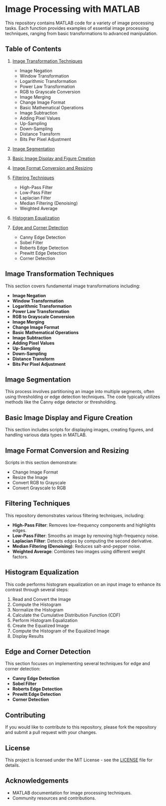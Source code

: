 
# Image Processing with MATLAB

This repository contains MATLAB code for a variety of image processing tasks. Each function provides examples of essential image processing techniques, ranging from basic transformations to advanced manipulation.

## Table of Contents

1. [Image Transformation Techniques](#image-transformation-techniques)
   - Image Negation
   - Window Transformation
   - Logarithmic Transformation
   - Power Law Transformation
   - RGB to Grayscale Conversion
   - Image Merging
   - Change Image Format
   - Basic Mathematical Operations
   - Image Subtraction
   - Adding Pixel Values
   - Up-Sampling
   - Down-Sampling
   - Distance Transform
   - Bits Per Pixel Adjustment

2. [Image Segmentation](#image-segmentation)

3. [Basic Image Display and Figure Creation](#basic-image-display-and-figure-creation)

4. [Image Format Conversion and Resizing](#image-format-conversion-and-resizing)

5. [Filtering Techniques](#filtering-techniques)
   - High-Pass Filter
   - Low-Pass Filter
   - Laplacian Filter
   - Median Filtering (Denoising)
   - Weighted Average

6. [Histogram Equalization](#histogram-equalization)

7. [Edge and Corner Detection](#edge-and-corner-detection)
   - Canny Edge Detection
   - Sobel Filter
   - Roberts Edge Detection
   - Prewitt Edge Detection
   - Corner Detection

## Image Transformation Techniques

This section covers fundamental image transformations including:
- **Image Negation**
- **Window Transformation**
- **Logarithmic Transformation**
- **Power Law Transformation**
- **RGB to Grayscale Conversion**
- **Image Merging**
- **Change Image Format**
- **Basic Mathematical Operations**
- **Image Subtraction**
- **Adding Pixel Values**
- **Up-Sampling**
- **Down-Sampling**
- **Distance Transform**
- **Bits Per Pixel Adjustment**

## Image Segmentation

This process involves partitioning an image into multiple segments, often using thresholding or edge detection techniques. The code typically utilizes methods like the Canny edge detector or thresholding.

## Basic Image Display and Figure Creation

This section includes scripts for displaying images, creating figures, and handling various data types in MATLAB.

## Image Format Conversion and Resizing

Scripts in this section demonstrate:
- Change Image Format
- Resize the Image
- Convert RGB to Grayscale
- Convert Grayscale to RGB

## Filtering Techniques

This repository demonstrates various filtering techniques, including:
- **High-Pass Filter**: Removes low-frequency components and highlights edges.
- **Low-Pass Filter**: Smooths an image by removing high-frequency noise.
- **Laplacian Filter**: Detects edges by computing the second derivative.
- **Median Filtering (Denoising)**: Reduces salt-and-pepper noise.
- **Weighted Average**: Combines two images using different weight factors.

## Histogram Equalization

This code performs histogram equalization on an input image to enhance its contrast through several steps:
1. Read and Convert the Image
2. Compute the Histogram
3. Normalize the Histogram
4. Calculate the Cumulative Distribution Function (CDF)
5. Perform Histogram Equalization
6. Create the Equalized Image
7. Compute the Histogram of the Equalized Image
8. Display Results

## Edge and Corner Detection

This section focuses on implementing several techniques for edge and corner detection:
- **Canny Edge Detection**
- **Sobel Filter**
- **Roberts Edge Detection**
- **Prewitt Edge Detection**
- **Corner Detection**

## Contributing

If you would like to contribute to this repository, please fork the repository and submit a pull request with your changes.

## License

This project is licensed under the MIT License - see the [LICENSE](LICENSE) file for details.

## Acknowledgements

- MATLAB documentation for image processing techniques.
- Community resources and contributions.
